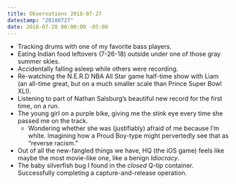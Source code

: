 ```yaml
---
title: Observations 2018-07-27
datestamp: "20180727"
date: 2018-07-28 00:00:00 -05:00
---
```


- Tracking drums with one of my favorite bass players.
- Eating Indian food leftovers (7-26-18) outside under one of those gray summer skies.
- Accidentally falling asleep while others were recording.
- Re-watching the N.E.R.D NBA All Star game half-time show with Liam (an all-time great, but on a much smaller scale than Prince Super Bowl XLI).
- Listening to part of Nathan Salsburg’s beautiful new record for the first time, on a run.
- The young girl on a purple bike, giving me the stink eye every time she passed me on the track.
	- Wondering whether she was (justifiably) afraid of me because I’m white. Imagining how a Proud Boy-type might pervertedly see that as “reverse racism.”
- Out of all the new-fangled things we have, HQ (the iOS game) feels like maybe the most movie-like one, like a benign *Idiocracy*.
- The baby silverfish bug I found in the *closed* Q-tip container. Successfully completing a capture-and-release operation.
